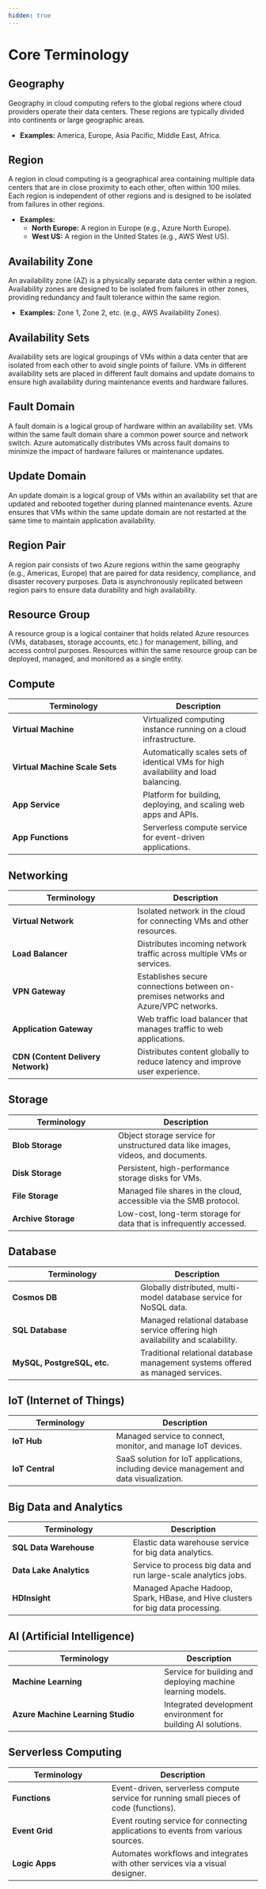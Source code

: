 ```yaml
---
hidden: true
---
```


# Core Terminology

## Geography

Geography in cloud computing refers to the global regions where cloud providers operate their data centers. These regions are typically divided into continents or large geographic areas.

* **Examples:** America, Europe, Asia Pacific, Middle East, Africa.

## Region

A region in cloud computing is a geographical area containing multiple data centers that are in close proximity to each other, often within 100 miles. Each region is independent of other regions and is designed to be isolated from failures in other regions.

* **Examples:**
  * **North Europe:** A region in Europe (e.g., Azure North Europe).
  * **West US:** A region in the United States (e.g., AWS West US).

## Availability Zone

An availability zone (AZ) is a physically separate data center within a region. Availability zones are designed to be isolated from failures in other zones, providing redundancy and fault tolerance within the same region.

* **Examples:** Zone 1, Zone 2, etc. (e.g., AWS Availability Zones).

## Availability Sets

Availability sets are logical groupings of VMs within a data center that are isolated from each other to avoid single points of failure. VMs in different availability sets are placed in different fault domains and update domains to ensure high availability during maintenance events and hardware failures.

## Fault Domain

A fault domain is a logical group of hardware within an availability set. VMs within the same fault domain share a common power source and network switch. Azure automatically distributes VMs across fault domains to minimize the impact of hardware failures or maintenance updates.

## Update Domain

An update domain is a logical group of VMs within an availability set that are updated and rebooted together during planned maintenance events. Azure ensures that VMs within the same update domain are not restarted at the same time to maintain application availability.

## Region Pair

A region pair consists of two Azure regions within the same geography (e.g., Americas, Europe) that are paired for data residency, compliance, and disaster recovery purposes. Data is asynchronously replicated between region pairs to ensure data durability and high availability.

## Resource Group

A resource group is a logical container that holds related Azure resources (VMs, databases, storage accounts, etc.) for management, billing, and access control purposes. Resources within the same resource group can be deployed, managed, and monitored as a single entity.

## Compute

<table><thead><tr><th width="248">Terminology</th><th>Description</th></tr></thead><tbody><tr><td><strong>Virtual Machine</strong></td><td>Virtualized computing instance running on a cloud infrastructure.</td></tr><tr><td><strong>Virtual Machine Scale Sets</strong></td><td>Automatically scales sets of identical VMs for high availability and load balancing.</td></tr><tr><td><strong>App Service</strong></td><td>Platform for building, deploying, and scaling web apps and APIs.</td></tr><tr><td><strong>App Functions</strong></td><td>Serverless compute service for event-driven applications.</td></tr></tbody></table>

## Networking

<table><thead><tr><th width="237">Terminology</th><th>Description</th></tr></thead><tbody><tr><td><strong>Virtual Network</strong></td><td>Isolated network in the cloud for connecting VMs and other resources.</td></tr><tr><td><strong>Load Balancer</strong></td><td>Distributes incoming network traffic across multiple VMs or services.</td></tr><tr><td><strong>VPN Gateway</strong></td><td>Establishes secure connections between on-premises networks and Azure/VPC networks.</td></tr><tr><td><strong>Application Gateway</strong></td><td>Web traffic load balancer that manages traffic to web applications.</td></tr><tr><td><strong>CDN (Content Delivery Network)</strong></td><td>Distributes content globally to reduce latency and improve user experience.</td></tr></tbody></table>

## Storage

<table><thead><tr><th width="198">Terminology</th><th>Description</th></tr></thead><tbody><tr><td><strong>Blob Storage</strong></td><td>Object storage service for unstructured data like images, videos, and documents.</td></tr><tr><td><strong>Disk Storage</strong></td><td>Persistent, high-performance storage disks for VMs.</td></tr><tr><td><strong>File Storage</strong></td><td>Managed file shares in the cloud, accessible via the SMB protocol.</td></tr><tr><td><strong>Archive Storage</strong></td><td>Low-cost, long-term storage for data that is infrequently accessed.</td></tr></tbody></table>

## Database

<table><thead><tr><th width="243">Terminology</th><th>Description</th></tr></thead><tbody><tr><td><strong>Cosmos DB</strong></td><td>Globally distributed, multi-model database service for NoSQL data.</td></tr><tr><td><strong>SQL Database</strong></td><td>Managed relational database service offering high availability and scalability.</td></tr><tr><td><strong>MySQL, PostgreSQL, etc.</strong></td><td>Traditional relational database management systems offered as managed services.</td></tr></tbody></table>

## IoT (Internet of Things)

<table><thead><tr><th width="194">Terminology</th><th>Description</th></tr></thead><tbody><tr><td><strong>IoT Hub</strong></td><td>Managed service to connect, monitor, and manage IoT devices.</td></tr><tr><td><strong>IoT Central</strong></td><td>SaaS solution for IoT applications, including device management and data visualization.</td></tr></tbody></table>

## Big Data and Analytics

<table><thead><tr><th width="228">Terminology</th><th>Description</th></tr></thead><tbody><tr><td><strong>SQL Data Warehouse</strong></td><td>Elastic data warehouse service for big data analytics.</td></tr><tr><td><strong>Data Lake Analytics</strong></td><td>Service to process big data and run large-scale analytics jobs.</td></tr><tr><td><strong>HDInsight</strong></td><td>Managed Apache Hadoop, Spark, HBase, and Hive clusters for big data processing.</td></tr></tbody></table>

## AI (Artificial Intelligence)

<table><thead><tr><th width="291">Terminology</th><th>Description</th></tr></thead><tbody><tr><td><strong>Machine Learning</strong></td><td>Service for building and deploying machine learning models.</td></tr><tr><td><strong>Azure Machine Learning Studio</strong></td><td>Integrated development environment for building AI solutions.</td></tr></tbody></table>

## Serverless Computing

<table><thead><tr><th width="185">Terminology</th><th>Description</th></tr></thead><tbody><tr><td><strong>Functions</strong></td><td>Event-driven, serverless compute service for running small pieces of code (functions).</td></tr><tr><td><strong>Event Grid</strong></td><td>Event routing service for connecting applications to events from various sources.</td></tr><tr><td><strong>Logic Apps</strong></td><td>Automates workflows and integrates with other services via a visual designer.</td></tr></tbody></table>
